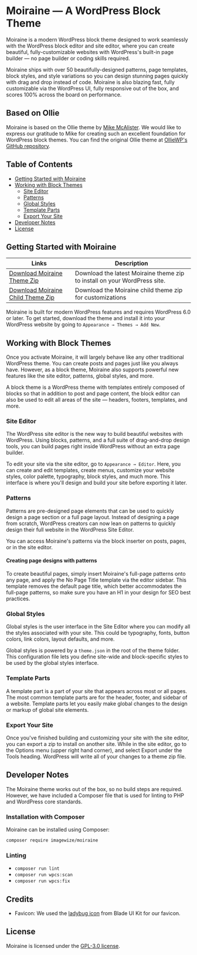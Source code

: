 # Moiraine — A WordPress Block Theme

Moiraine is a modern WordPress block theme designed to work seamlessly with the WordPress block editor and site editor, where you can create beautiful, fully-customizable websites with WordPress's built-in page builder — no page builder or coding skills required.

Moiraine ships with over 50 beautifully-designed patterns, page templates, block styles, and style variations so you can design stunning pages quickly with drag and drop instead of code. Moiraine is also blazing fast, fully customizable via the WordPress UI, fully responsive out of the box, and scores 100% across the board on performance.

## Based on Ollie

Moiraine is based on the Ollie theme by [Mike McAlister](https://mikemcalister.com). We would like to express our gratitude to Mike for creating such an excellent foundation for WordPress block themes. You can find the original Ollie theme at [OllieWP's GitHub repository](https://github.com/OllieWP/ollie).

## Table of Contents

- [Getting Started with Moiraine](#getting-started-with-moiraine)
- [Working with Block Themes](#working-with-block-themes)
  - [Site Editor](#site-editor)
  - [Patterns](#patterns)
  - [Global Styles](#global-styles)
  - [Template Parts](#template-parts)
  - [Export Your Site](#export-your-site)
- [Developer Notes](#developer-notes)
- [License](#license)

## Getting Started with Moiraine

| Links  | Description |
| ------------- | ------------- |
| [Download Moiraine Theme Zip](https://github.com/OllieWP/ollie/releases/latest/download/ollie.zip)  | Download the latest Moiraine theme zip to install on your WordPress site.  |
| [Download Moiraine Child Theme Zip](https://github.com/imagewize/moiraine-child)  | Download the Moiraine child theme zip for customizations  |

Moiraine is built for modern WordPress features and requires WordPress 6.0 or later. To get started, download the theme and install it into your WordPress website by going to `Appearance → Themes → Add New`.

## Working with Block Themes

Once you activate Moiraine, it will largely behave like any other traditional WordPress theme. You can create posts and pages just like you always have. However, as a block theme, Moiraine also supports powerful new features like the site editor, patterns, global styles, and more. 

A block theme is a WordPress theme with templates entirely composed of blocks so that in addition to post and page content, the block editor can also be used to edit all areas of the site — headers, footers, templates, and more.

### Site Editor

The WordPress site editor is the new way to build beautiful websites with WordPress. Using blocks, patterns, and a full suite of drag-and-drop design tools, you can build pages right inside WordPress without an extra page builder.

To edit your site via the site editor, go to `Appearance → Editor`. Here, you can create and edit templates, create menus, customize your website styles, color palette, typography, block styles, and much more. This interface is where you'll design and build your site before exporting it later.

### Patterns

Patterns are pre-designed page elements that can be used to quickly design a page section or a full page layout. Instead of designing a page from scratch, WordPress creators can now lean on patterns to quickly design their full website in the WordPress Site Editor.

You can access Moiraine's patterns via the block inserter on posts, pages, or in the site editor. 

#### Creating page designs with patterns

To create beautiful pages, simply insert Moiraine's full-page patterns onto any page, and apply the No Page Title template via the editor sidebar. This template removes the default page title, which better accommodates the full-page patterns, so make sure you have an H1 in your design for SEO best practices.

### Global Styles

Global styles is the user interface in the Site Editor where you can modify all the styles associated with your site. This could be typography, fonts, button colors, link colors, layout defaults, and more. 

Global styles is powered by a `theme.json` in the root of the theme folder. This configuration file lets you define site-wide and block-specific styles to be used by the global styles interface.

### Template Parts

A template part is a part of your site that appears across most or all pages. The most common template parts are for the header, footer, and sidebar of a website. Template parts let you easily make global changes to the design or markup of global site elements.

### Export Your Site

Once you've finished building and customizing your site with the site editor, you can export a zip to install on another site. While in the site editor, go to the Options menu (upper right hand corner), and select Export under the Tools heading. WordPress will write all of your changes to a theme zip file.

## Developer Notes

The Moiraine theme works out of the box, so no build steps are required. However, we have included a Composer file that is used for linting to PHP and WordPress core standards. 

### Installation with Composer

Moiraine can be installed using Composer:

```bash
composer require imagewize/moiraine
```

### Linting

- `composer run lint`
- `composer run wpcs:scan`
- `composer run wpcs:fix`

## Credits

- Favicon: We used the [ladybug icon](https://blade-ui-kit.com/blade-icons/mdi-ladybug) from Blade UI Kit for our favicon.

## License

Moiraine is licensed under the [GPL-3.0 license](https://www.gnu.org/licenses/gpl-3.0.html).
